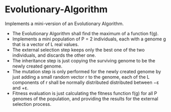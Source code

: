 # Evolutionary-Algorithm
Implements a mini-version of an Evolutionary Algorithm.
- The Evolutionary Algorithm shall find the maximum of a function f(g). 
- Implements a mini population of P = 2 individuals, each with a genome g that is a vector of L real values.
- The external selection step keeps only the best one of the two individuals, and discards the other one. 
- The inheritance step is just copying the surviving genome to be the newly created genome. 
- The mutation step is only performed for the newly created genome by just adding a small random vector r to the genome, each of the L components of r shall be normally distributed distributed between −ε
and +ε.
- Fitness evaluation is just calculating the fitness function f(g) for all P genomes of the population, and providing the results for the external selection process.

